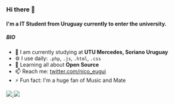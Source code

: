 ### Hi there 👋

#### I'm a IT Student from Uruguay currently to enter the university.


##### BIO

- 🏢 I am currently studying at **UTU Mercedes, Soriano Uruguay**
- ⚙️ I use daily: `.php`, `.js`, `.html`, `.css`
- 🌱 Learning all about **Open Source**
- 📫 Reach me: [twitter.com/nico_eugui](https://twitter.com/nico_eugui)
- ⚡️ Fun fact: I'm a huge fan of Music and Mate
<a href="https://github.com/NicoEugui">
  <img src="https://github-readme-stats.vercel.app/api?username=NicoEugui&show_icons=true&show_icons=true&count_private=true&theme=dark" />
</a>
<a href="https://github.com/NicoEugui">
  <img src="https://github-readme-stats.vercel.app/api/top-langs/?username=NicoEugui&layout=compact&theme=dark"/>
</a>

 














